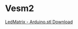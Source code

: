 # Vesm2
[LedMatrix - Arduino.stl Download](https://github.com/EliasHrafn/Vesm2/raw/master/LedMatrix%20-%20Arduino.stl)
